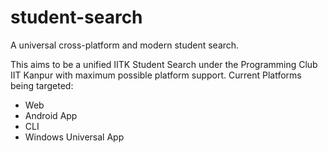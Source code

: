 # student-search
A universal cross-platform and modern student search.

This aims to be a unified IITK Student Search under the Programming Club
IIT Kanpur with maximum possible platform support. Current Platforms
being targeted:
* Web
* Android App
* CLI
* Windows Universal App
